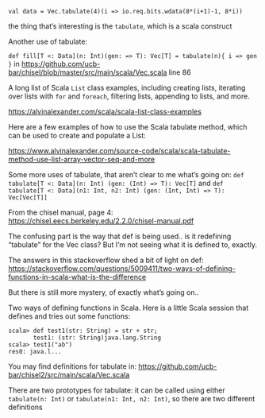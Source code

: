 ```val data = Vec.tabulate(4)(i => io.req.bits.wdata(8*(i+1)-1, 8*i))```

the thing that’s interesting is the ```tabulate```, which is a scala construct

Another use of tabulate:

  ```def fill[T <: Data](n: Int)(gen: => T): Vec[T] = tabulate(n){ i => gen }```
in https://github.com/ucb-bar/chisel/blob/master/src/main/scala/Vec.scala line 86

A long list of Scala ```List``` class examples, including creating lists, iterating over lists with ```for``` and ```foreach```, filtering lists, appending to lists, and more.

https://alvinalexander.com/scala/scala-list-class-examples

Here are a few examples of how to use the Scala tabulate method, which can be used to create and populate a List:

https://www.alvinalexander.com/source-code/scala/scala-tabulate-method-use-list-array-vector-seq-and-more

Some more uses of tabulate, that aren’t clear to me what’s going on: ```def tabulate[T <: Data](n: Int) (gen: (Int) => T): Vec[T]``` and ```def tabulate[T <: Data](n1: Int, n2: Int) (gen: (Int, Int) => T): Vec[Vec[T]]```

From the chisel manual, page 4: https://chisel.eecs.berkeley.edu/2.2.0/chisel-manual.pdf

The confusing part is the way that def is being used.. is it redefining “tabulate” for the Vec class? 
But I’m not seeing what it is defined to, exactly.

The answers in this stackoverflow shed a bit of light on def: https://stackoverflow.com/questions/5009411/two-ways-of-defining-functions-in-scala-what-is-the-difference

But there is still more mystery, of exactly what’s going on.. 

Two ways of defining functions in Scala. Here is a little Scala session that defines and tries out some functions: 
```
scala> def test1(str: String) = str + str; 
       test1: (str: String)java.lang.String 
scala> test1("ab") 
res0: java.l...
```

You may find definitions for tabulate in: https://github.com/ucb-bar/chisel2/src/main/scala/Vec.scala

There are two prototypes for tabulate: it can be called using either 
```tabulate(n: Int)``` or ```tabulate(n1: Int, n2: Int)```, so there are two different definitions
